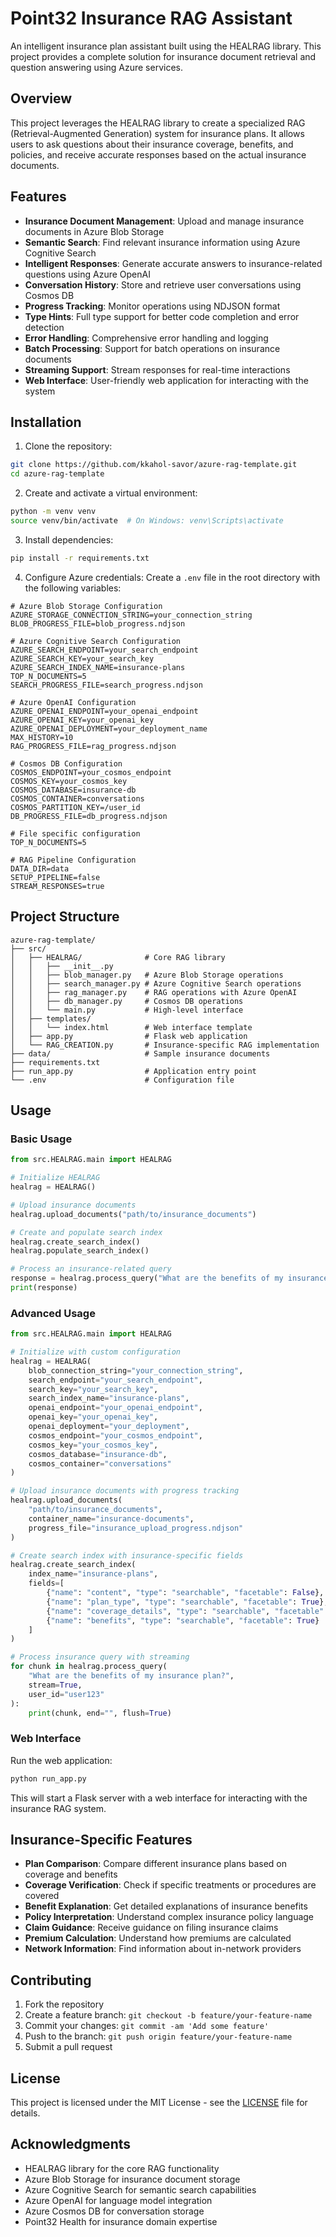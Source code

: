 # Point32 Insurance RAG Assistant

An intelligent insurance plan assistant built using the HEALRAG library. This project provides a complete solution for insurance document retrieval and question answering using Azure services.

## Overview

This project leverages the HEALRAG library to create a specialized RAG (Retrieval-Augmented Generation) system for insurance plans. It allows users to ask questions about their insurance coverage, benefits, and policies, and receive accurate responses based on the actual insurance documents.

## Features

- **Insurance Document Management**: Upload and manage insurance documents in Azure Blob Storage
- **Semantic Search**: Find relevant insurance information using Azure Cognitive Search
- **Intelligent Responses**: Generate accurate answers to insurance-related questions using Azure OpenAI
- **Conversation History**: Store and retrieve user conversations using Cosmos DB
- **Progress Tracking**: Monitor operations using NDJSON format
- **Type Hints**: Full type support for better code completion and error detection
- **Error Handling**: Comprehensive error handling and logging
- **Batch Processing**: Support for batch operations on insurance documents
- **Streaming Support**: Stream responses for real-time interactions
- **Web Interface**: User-friendly web application for interacting with the system

## Installation

1. Clone the repository:
```bash
git clone https://github.com/kkahol-savor/azure-rag-template.git
cd azure-rag-template
```

2. Create and activate a virtual environment:
```bash
python -m venv venv
source venv/bin/activate  # On Windows: venv\Scripts\activate
```

3. Install dependencies:
```bash
pip install -r requirements.txt
```

4. Configure Azure credentials:
Create a `.env` file in the root directory with the following variables:

```env
# Azure Blob Storage Configuration
AZURE_STORAGE_CONNECTION_STRING=your_connection_string
BLOB_PROGRESS_FILE=blob_progress.ndjson

# Azure Cognitive Search Configuration
AZURE_SEARCH_ENDPOINT=your_search_endpoint
AZURE_SEARCH_KEY=your_search_key
AZURE_SEARCH_INDEX_NAME=insurance-plans
TOP_N_DOCUMENTS=5
SEARCH_PROGRESS_FILE=search_progress.ndjson

# Azure OpenAI Configuration
AZURE_OPENAI_ENDPOINT=your_openai_endpoint
AZURE_OPENAI_KEY=your_openai_key
AZURE_OPENAI_DEPLOYMENT=your_deployment_name
MAX_HISTORY=10
RAG_PROGRESS_FILE=rag_progress.ndjson

# Cosmos DB Configuration
COSMOS_ENDPOINT=your_cosmos_endpoint
COSMOS_KEY=your_cosmos_key
COSMOS_DATABASE=insurance-db
COSMOS_CONTAINER=conversations
COSMOS_PARTITION_KEY=/user_id
DB_PROGRESS_FILE=db_progress.ndjson

# File specific configuration
TOP_N_DOCUMENTS=5

# RAG Pipeline Configuration
DATA_DIR=data
SETUP_PIPELINE=false
STREAM_RESPONSES=true
```

## Project Structure

```
azure-rag-template/
├── src/
│   ├── HEALRAG/              # Core RAG library
│   │   ├── __init__.py
│   │   ├── blob_manager.py   # Azure Blob Storage operations
│   │   ├── search_manager.py # Azure Cognitive Search operations
│   │   ├── rag_manager.py    # RAG operations with Azure OpenAI
│   │   ├── db_manager.py     # Cosmos DB operations
│   │   └── main.py           # High-level interface
│   ├── templates/
│   │   └── index.html        # Web interface template
│   ├── app.py                # Flask web application
│   └── RAG_CREATION.py       # Insurance-specific RAG implementation
├── data/                     # Sample insurance documents
├── requirements.txt
├── run_app.py                # Application entry point
└── .env                      # Configuration file
```

## Usage

### Basic Usage

```python
from src.HEALRAG.main import HEALRAG

# Initialize HEALRAG
healrag = HEALRAG()

# Upload insurance documents
healrag.upload_documents("path/to/insurance_documents")

# Create and populate search index
healrag.create_search_index()
healrag.populate_search_index()

# Process an insurance-related query
response = healrag.process_query("What are the benefits of my insurance plan?")
print(response)
```

### Advanced Usage

```python
from src.HEALRAG.main import HEALRAG

# Initialize with custom configuration
healrag = HEALRAG(
    blob_connection_string="your_connection_string",
    search_endpoint="your_search_endpoint",
    search_key="your_search_key",
    search_index_name="insurance-plans",
    openai_endpoint="your_openai_endpoint",
    openai_key="your_openai_key",
    openai_deployment="your_deployment",
    cosmos_endpoint="your_cosmos_endpoint",
    cosmos_key="your_cosmos_key",
    cosmos_database="insurance-db",
    cosmos_container="conversations"
)

# Upload insurance documents with progress tracking
healrag.upload_documents(
    "path/to/insurance_documents",
    container_name="insurance-documents",
    progress_file="insurance_upload_progress.ndjson"
)

# Create search index with insurance-specific fields
healrag.create_search_index(
    index_name="insurance-plans",
    fields=[
        {"name": "content", "type": "searchable", "facetable": False},
        {"name": "plan_type", "type": "searchable", "facetable": True},
        {"name": "coverage_details", "type": "searchable", "facetable": True},
        {"name": "benefits", "type": "searchable", "facetable": True}
    ]
)

# Process insurance query with streaming
for chunk in healrag.process_query(
    "What are the benefits of my insurance plan?",
    stream=True,
    user_id="user123"
):
    print(chunk, end="", flush=True)
```

### Web Interface

Run the web application:

```bash
python run_app.py
```

This will start a Flask server with a web interface for interacting with the insurance RAG system.

## Insurance-Specific Features

- **Plan Comparison**: Compare different insurance plans based on coverage and benefits
- **Coverage Verification**: Check if specific treatments or procedures are covered
- **Benefit Explanation**: Get detailed explanations of insurance benefits
- **Policy Interpretation**: Understand complex insurance policy language
- **Claim Guidance**: Receive guidance on filing insurance claims
- **Premium Calculation**: Understand how premiums are calculated
- **Network Information**: Find information about in-network providers

## Contributing

1. Fork the repository
2. Create a feature branch: `git checkout -b feature/your-feature-name`
3. Commit your changes: `git commit -am 'Add some feature'`
4. Push to the branch: `git push origin feature/your-feature-name`
5. Submit a pull request

## License

This project is licensed under the MIT License - see the [LICENSE](LICENSE) file for details.

## Acknowledgments

- HEALRAG library for the core RAG functionality
- Azure Blob Storage for insurance document storage
- Azure Cognitive Search for semantic search capabilities
- Azure OpenAI for language model integration
- Azure Cosmos DB for conversation storage
- Point32 Health for insurance domain expertise 